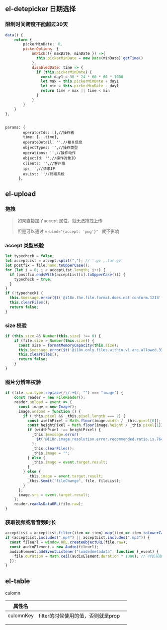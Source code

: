 ## el-detepicker 日期选择

### 限制时间跨度不能超过30天

```js
data() {
    return {
        pickerMinDate： 0,
        pickerOptions: {
            onPick:({ maxDate, minDate }) =>{
              this.pickerMinDate = new Date(minDate).getTime()
            },
            disabledDate: time => {
              if (this.pickerMinDate) {
                const day1 = 30 * 24 * 60 * 60 * 1000
                let max = this.pickerMinDate + day1
                let min = this.pickerMinDate - day1
                return time > max || time < min
              }
            }
        }
    }
},
   

```

```
params: {
        operatorIds: [],//操作者
        time: [...time],
        operateDetail: '',//相关信息
        objectTypes: '',//操作类型
        operations: '',//操作动作
        objectId: '',//操作对象ID
        clients: '',//客户端
        ip: '',//请求IP
        osList: ''//终端系统
      },
```



## el-upload

### 拖拽

>  如果直接加了accept 属性，就无法拖拽上传
>
>  但是可以通过 `v-bind="{accept: 'png'}" ` 就不影响



### accept 类型校验

```js
let typecheck = false;
let acceptList = accept.split(","); // '.gz ,.tar.gz'
let postfix = file.name.toUpperCase();
for (let i = 0; i < acceptList.length; i++) {
  if (postfix.endsWith(acceptList[i].toUpperCase())) {
    typecheck = true;
  }
}
if (!typecheck) {
  this.$message.error($t('@i18n.the.file.format.does.not.conform.1213', { v1: this.accept }));
  this.clearFiles();
  return false;
}
```



### size 校验

```js
if (this.size && Number(this.size) !== 0) {
    if (file.size > Number(this.size)) {
      const size = formatMemoryCapacity(this.size);
      this.$message.error($t('@i18n.only.files.within.v1.are.allowed.3378', { v1: size }));
      this.clearFiles();
      return false;
    }
}
```



### 图片分辨率校验

```js
if (file.raw.type.replace(/\/.+$/, "") === "image") {
    const reader = new FileReader();
    reader.onload = event => {
      const image = new Image();
      image.onload = function () {
        if (_this.pixel && _this.pixel.length === 2) {
          const widthPixel = Math.floor(image.width / _this.pixel[0]);
          const heightPixel = Math.floor(image.height / _this.pixel[1]);
          if (widthPixel !== heightPixel) {
            _this.$message.error(
              $t('@i18n.image.resolution.error.recommended.ratio.is.7644', { v1: _this.pixel[0], v2: _this.pixel[1] })
            );
            _this.clearFiles();
            _this.image = "";
          } else {
            _this.image = event.target.result;
          }
        } else {
          _this.image = event.target.result;
          _this.$emit("fileChange", file, fileList);
        }
      };
      image.src = event.target.result;
    };
    reader.readAsDataURL(file.raw);
}
```



### 获取视频或者音频时长

```js
acceptList = acceptList.filter(item => item).map(item => item.toLowerCase());
if (acceptList.includes(".mp4") || acceptList.includes(".mp3")) {
  const fileurl = window.URL.createObjectURL(file.raw);
  const audioElement = new Audio(fileurl);
  audioElement.addEventListener("loadedmetadata", function (_event) {
    file.duration = Math.ceil(audioElement.duration * 1000); // 时长获取
  });
}
```



## el-table

culomn 

| 属性名    |                                    |      |
| --------- | ---------------------------------- | ---- |
| culomnKey | filter的时候使用的值，否则就是prop |      |
|           |                                    |      |
|           |                                    |      |



## 
